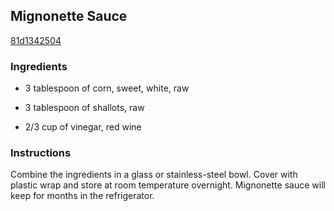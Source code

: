 ## Mignonette Sauce

[81d1342504](http://www.foodnetwork.com/recipes/mignonette-sauce-recipe.html)

### Ingredients

 - 3 tablespoon of corn, sweet, white, raw

 - 3 tablespoon of shallots, raw

 - 2/3 cup of vinegar, red wine

### Instructions

Combine the ingredients in a glass or stainless-steel bowl. Cover with plastic wrap and store at room temperature overnight. Mignonette sauce will keep for months in the refrigerator.